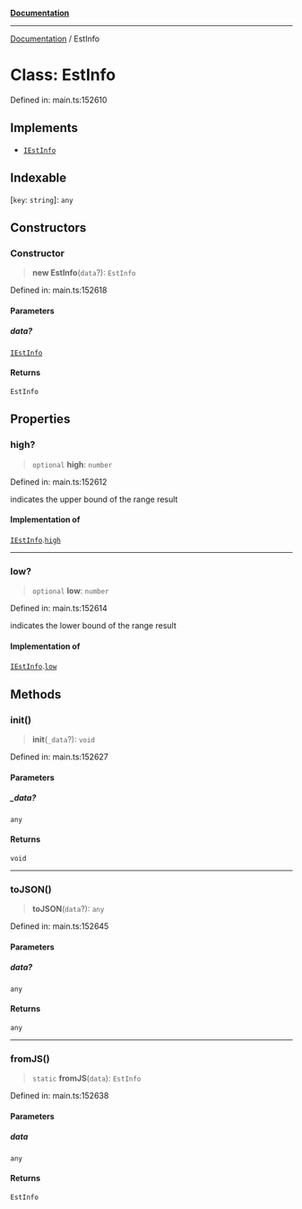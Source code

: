 [**Documentation**](../README.md)

***

[Documentation](../README.md) / EstInfo

# Class: EstInfo

Defined in: main.ts:152610

## Implements

- [`IEstInfo`](../interfaces/IEstInfo.md)

## Indexable

\[`key`: `string`\]: `any`

## Constructors

### Constructor

> **new EstInfo**(`data`?): `EstInfo`

Defined in: main.ts:152618

#### Parameters

##### data?

[`IEstInfo`](../interfaces/IEstInfo.md)

#### Returns

`EstInfo`

## Properties

### high?

> `optional` **high**: `number`

Defined in: main.ts:152612

indicates the upper bound of the range result

#### Implementation of

[`IEstInfo`](../interfaces/IEstInfo.md).[`high`](../interfaces/IEstInfo.md#high)

***

### low?

> `optional` **low**: `number`

Defined in: main.ts:152614

indicates the lower bound of the range result

#### Implementation of

[`IEstInfo`](../interfaces/IEstInfo.md).[`low`](../interfaces/IEstInfo.md#low)

## Methods

### init()

> **init**(`_data`?): `void`

Defined in: main.ts:152627

#### Parameters

##### \_data?

`any`

#### Returns

`void`

***

### toJSON()

> **toJSON**(`data`?): `any`

Defined in: main.ts:152645

#### Parameters

##### data?

`any`

#### Returns

`any`

***

### fromJS()

> `static` **fromJS**(`data`): `EstInfo`

Defined in: main.ts:152638

#### Parameters

##### data

`any`

#### Returns

`EstInfo`
